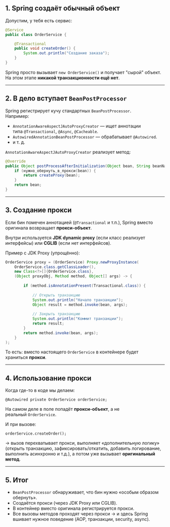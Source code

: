 ## 1. Spring создаёт обычный объект

Допустим, у тебя есть сервис:

```java
@Service
public class OrderService {

    @Transactional
    public void createOrder() {
        System.out.println("Создание заказа");
    }
}
```

Spring просто вызывает `new OrderService()` и получает "сырой" объект.  
На этом этапе **никакой транзакционности ещё нет**.

---

## 2. В дело вступает `BeanPostProcessor`

Spring регистрирует кучу стандартных `BeanPostProcessor`.  
Например:

- `AnnotationAwareAspectJAutoProxyCreator` — ищет аннотации типа `@Transactional`, `@Async`, `@Cacheable`.
- `AutowiredAnnotationBeanPostProcessor` — обрабатывает `@Autowired`.
- и т. д.

`AnnotationAwareAspectJAutoProxyCreator` реализует метод:

```java
@Override
public Object postProcessAfterInitialization(Object bean, String beanName) {
    if (нужно_обернуть_в_прокси(bean)) {
        return createProxy(bean);
    }
    return bean;
}
```

---

## 3. Создание прокси

Если бин помечен аннотацией (`@Transactional` и т.п.), Spring вместо оригинала возвращает **прокси-объект**.

Внутри используется **JDK dynamic proxy** (если класс реализует интерфейсы) или **CGLIB** (если нет интерфейсов).

Пример с JDK Proxy (упрощённо):

```java
OrderService proxy = (OrderService) Proxy.newProxyInstance(
    OrderService.class.getClassLoader(),
    new Class<?>[]{OrderService.class},
    (Object proxyObj, Method method, Object[] args) -> {
    
        if (method.isAnnotationPresent(Transactional.class)) {
        
            // Открыть транзакцию
            System.out.println("Начало транзакции");
            Object result = method.invoke(bean, args);
            
            // Закрыть транзакцию
            System.out.println("Коммит транзакции");
            return result;
        }
        return method.invoke(bean, args);
    }
);
```

То есть: вместо настоящего `OrderService` в контейнере будет храниться **прокси**.

---

## 4. Использование прокси

Когда где-то в коде мы делаем:

`@Autowired private OrderService orderService;`

На самом деле в поле попадёт **прокси-объект**, а не реальный `OrderService`.

И при вызове:

`orderService.createOrder();`

→ вызов перехватывает прокси, выполняет «дополнительную логику» (открыть транзакцию, зафиксировать/откатить, добавить логирование, выполнить асинхронно и т.д.), а потом уже вызывает **оригинальный метод**.

---

## 5. Итог

- `BeanPostProcessor` обнаруживает, что бин нужно «особым образом обернуть».
- Создаётся прокси (через JDK Proxy или CGLIB).
- В контейнер вместо оригинала регистрируется прокси.
- Все вызовы методов проходят через прокси → и здесь Spring вшивает нужное поведение (AOP, транзакции, security, async).
